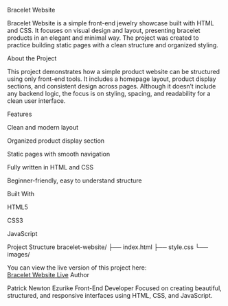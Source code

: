 Bracelet Website

Bracelet Website is a simple front-end jewelry showcase built with HTML and CSS.
It focuses on visual design and layout, presenting bracelet products in an elegant and minimal way. The project was created to practice building static pages with a clean structure and organized styling.

About the Project

This project demonstrates how a simple product website can be structured using only front-end tools.
It includes a homepage layout, product display sections, and consistent design across pages.
Although it doesn’t include any backend logic, the focus is on styling, spacing, and readability for a clean user interface.

Features

Clean and modern layout

Organized product display section

Static pages with smooth navigation

Fully written in HTML and CSS

Beginner-friendly, easy to understand structure

Built With

HTML5

CSS3

JavaScript

Project Structure
bracelet-website/
├── index.html
├── style.css
└── images/

You can view the live version of this project here:  
[Bracelet Website Live]()
Author

Patrick Newton Ezurike
Front-End Developer
Focused on creating beautiful, structured, and responsive interfaces using HTML, CSS, and JavaScript.
